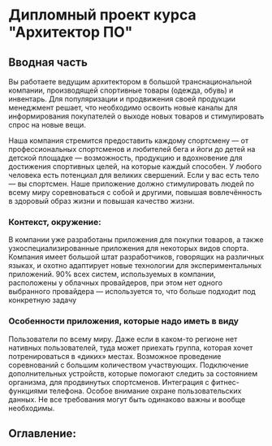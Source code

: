 # Дипломный проект курса "Архитектор ПО"

## Вводная часть

Вы работаете ведущим архитектором в большой транснациональной компании, производящей спортивные товары (одежда, обувь) и инвентарь. 
Для популяризации и продвижения своей продукции менеджмент решает, что необходимо освоить новые каналы для информирования покупателей о выходе новых товаров и стимулировать спрос на новые вещи. 

Наша компания стремится предоставить каждому спортсмену — от профессиональных спортсменов и любителей бега и йоги до детей на детской площадке — возможность, 
продукцию и вдохновение для достижения спортивных целей, на которые каждый способен. У любого человека есть потенциал для великих свершений. 
Если у вас есть тело — вы спортсмен. 
Наше приложение должно стимулировать людей по всему миру соревноваться с собой и другими, повышая вовлечённость в здоровый образ жизни и повышая качество жизни. 

### Контекст, окружение:

В компании уже разработаны приложения для покупки товаров, а также узкоспециализированные приложения для некоторых видов спорта. Компания имеет большой штат разработчиков, говорящих на различных языках, и охотно адаптирует новые технологии для экспериментальных приложений. 90% всех систем, используемых в компании, расположены у облачных провайдеров, при этом нет одного выбранного провайдера — используется то, что больше подходит под конкретную задачу

### Особенности приложения, которые надо иметь в виду 
Пользователи по всему миру. Даже если в каком-то регионе нет нативных пользователей, туда может приехать группа, которая хочет потренироваться в «диких» местах. 
Возможное проведение соревнований с большим количеством участвующих.
Подключение дополнительных устройств, которые помогают следить за состоянием организма, для продвинутых спортсменов. 
Интеграция с фитнес-функциями телефона. 
Особое внимание охране пользовательских данных.
Не все требования могут быть одинаково важны и вообще необходимы.

## Оглавление:



